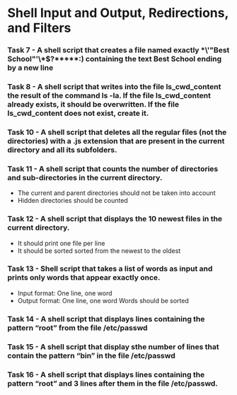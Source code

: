 # Shell Input and Output, Redirections, and Filters

### Task 7 - A shell script that creates a file named exactly \*\\'"Best School"\'\\*$\?\*\*\*\*\*:) containing the text Best School ending by a new line

### Task 8 - A shell script that writes into the file ls_cwd_content the result of the command ls -la. If the file ls_cwd_content already exists, it should be overwritten. If the file ls_cwd_content does not exist, create it.

### Task 10 - A shell script that deletes all the regular files (not the directories) with a .js extension that are present in the current directory and all its subfolders.

### Task 11 - A shell script that counts the number of directories and sub-directories in the current directory.
- The current and parent directories should not be taken into account
- Hidden directories should be counted

### Task 12 - A shell script that displays the 10 newest files in the current directory.
- It should print one file per line
- It should be sorted sorted from the newest to the oldest

### Task 13 - Shell script that takes a list of words as input and prints only words that appear exactly once.
- Input format: One line, one word
- Output format: One line, one word
Words should be sorted

### Task 14 - A shell script that displays lines containing the pattern “root” from the file /etc/passwd

### Task 15 - A shell script that display sthe number of lines that contain the pattern “bin” in the file /etc/passwd

### Task 16 - A shell script that displays lines containing the pattern “root” and 3 lines after them in the file /etc/passwd.